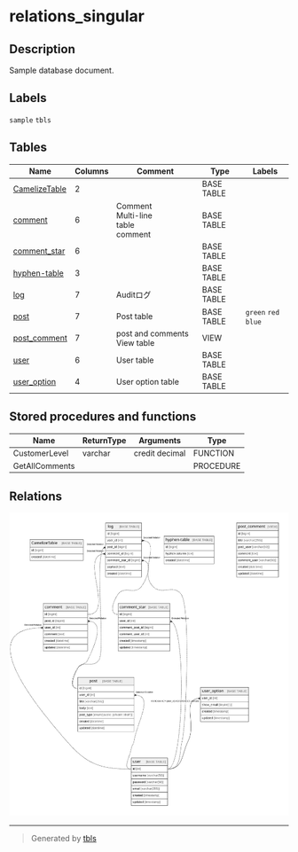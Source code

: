 # relations_singular

## Description

Sample database document.

## Labels

`sample` `tbls`

## Tables

| Name | Columns | Comment | Type | Labels |
| ---- | ------- | ------- | ---- | ------ |
| [CamelizeTable](CamelizeTable.md) | 2 |  | BASE TABLE |  |
| [comment](comment.md) | 6 | Comment<br />Multi-line<br />table<br />comment | BASE TABLE |  |
| [comment_star](comment_star.md) | 6 |  | BASE TABLE |  |
| [hyphen-table](hyphen-table.md) | 3 |  | BASE TABLE |  |
| [log](log.md) | 7 | Auditログ | BASE TABLE |  |
| [post](post.md) | 7 | Post table | BASE TABLE | `green` `red` `blue` |
| [post_comment](post_comment.md) | 7 | post and comments View table | VIEW |  |
| [user](user.md) | 6 | User table | BASE TABLE |  |
| [user_option](user_option.md) | 4 | User option table | BASE TABLE |  |

## Stored procedures and functions

| Name | ReturnType | Arguments | Type |
| ---- | ------- | ------- | ---- |
| CustomerLevel | varchar | credit decimal | FUNCTION |
| GetAllComments |  |  | PROCEDURE |

## Relations

![er](schema.svg)

---

> Generated by [tbls](https://github.com/k1LoW/tbls)
